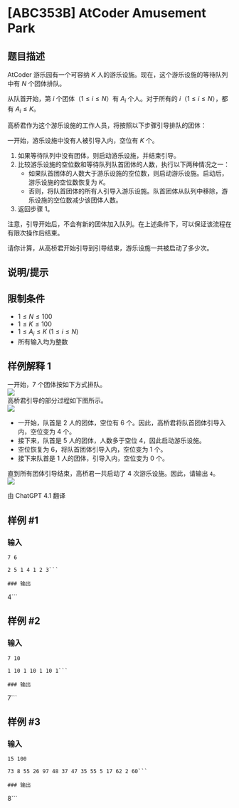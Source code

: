 # [ABC353B] AtCoder Amusement Park

## 题目描述

AtCoder 游乐园有一个可容纳 $K$ 人的游乐设施。现在，这个游乐设施的等待队列中有 $N$ 个团体排队。

从队首开始，第 $i$ 个团体（$1 \leq i \leq N$）有 $A_i$ 个人。对于所有的 $i$（$1 \leq i \leq N$），都有 $A_i \leq K$。

高桥君作为这个游乐设施的工作人员，将按照以下步骤引导排队的团体：

一开始，游乐设施中没有人被引导入内，空位有 $K$ 个。

1. 如果等待队列中没有团体，则启动游乐设施，并结束引导。
2. 比较游乐设施的空位数和等待队列队首团体的人数，执行以下两种情况之一：
   - 如果队首团体的人数大于游乐设施的空位数，则启动游乐设施。启动后，游乐设施的空位数恢复为 $K$。
   - 否则，将队首团体的所有人引导入游乐设施。队首团体从队列中移除，游乐设施的空位数减少该团体人数。
3. 返回步骤 1。

注意，引导开始后，不会有新的团体加入队列。在上述条件下，可以保证该流程在有限次操作后结束。

请你计算，从高桥君开始引导到引导结束，游乐设施一共被启动了多少次。

## 说明/提示

## 限制条件

- $1 \leq N \leq 100$
- $1 \leq K \leq 100$
- $1 \leq A_i \leq K\ (1 \leq i \leq N)$
- 所有输入均为整数

## 样例解释 1

一开始，$7$ 个团体按如下方式排队。  
![](https://img.atcoder.jp/abc353/2dc11c3f2d6ad348c245534a6a6b0256.png)  
高桥君引导的部分过程如下图所示。  
![](https://img.atcoder.jp/abc353/19c93b71aa1f642e4ad14440d125c0cd.png)  
- 一开始，队首是 $2$ 人的团体，空位有 $6$ 个。因此，高桥君将队首团体引导入内，空位变为 $4$ 个。
- 接下来，队首是 $5$ 人的团体，人数多于空位 $4$，因此启动游乐设施。
- 空位恢复为 $6$，将队首团体引导入内，空位变为 $1$ 个。
- 接下来队首是 $1$ 人的团体，引导入内，空位变为 $0$ 个。

直到所有团体引导结束，高桥君一共启动了 $4$ 次游乐设施。因此，请输出 `4`。  
![](https://img.atcoder.jp/abc353/973aadf9834d0cd8ee420042dd5763d6.png)

由 ChatGPT 4.1 翻译

## 样例 #1

### 输入

```
7 6
2 5 1 4 1 2 3```

### 输出

```
4```

## 样例 #2

### 输入

```
7 10
1 10 1 10 1 10 1```

### 输出

```
7```

## 样例 #3

### 输入

```
15 100
73 8 55 26 97 48 37 47 35 55 5 17 62 2 60```

### 输出

```
8```

